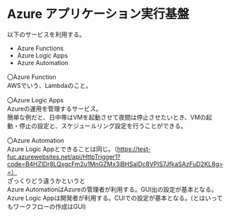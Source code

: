 # Azure アプリケーション実行基盤  

以下のサービスを利用する。  
- Azure Functions  
- Azure Logic Apps  
- Azure Automation  

〇Azure Function  
  AWSでいう、Lambdaのこと。  

〇Azure Logic Apps  
  Azureの運用を管理するサービス。  
  簡単な例だと、日中帯はVMを起動させて夜間は停止させたいとき、VMの起動・停止の設定と、スケジュールリング設定を行うことができる。  

〇Azure Automation  
  Azure Logic Appとできることは同じ。（https://test-fuc.azurewebsites.net/api/HttpTrigger1?code=B4HZIDr8LQxgcFm2u1MnGZMx3jBHSalDc8VPIS7JfkaSAzFuD2KL8g==）  
  ざっくりどう違うかというと  
  Azure AutomationはAzureの管理者が利用する。GUI出の設定が基本となる。  
  Azure Logic Appは開発者が利用する。CUIでの設定が基本となる。(とはいってもワークフローの作成はGUI)  


  
